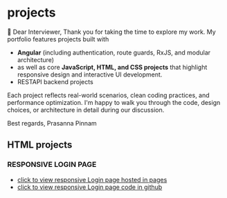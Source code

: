 # projects
👋 Dear Interviewer,
Thank you for taking the time to explore my work. My portfolio features projects built with 
- **Angular** (including authentication, route guards, RxJS, and modular architecture)
- as well as core **JavaScript, HTML, and CSS projects** that highlight responsive design and interactive UI development.
- RESTAPI backend projects 

Each project reflects real-world scenarios, clean coding practices, and performance optimization. I'm happy to walk you through the code, design choices, or architecture in detail during our discussion.

Best regards,
Prasanna Pinnam

## HTML projects
### RESPONSIVE LOGIN PAGE
- [click to view responsive Login page hosted in pages](https://prasannapinnam.github.io/scrimba-practice-html-css-login-page/)
- [click to view responsive Login page code in github](https://github.com/prasannapinnam/scrimba-practice-html-css-login-page/tree/main)

